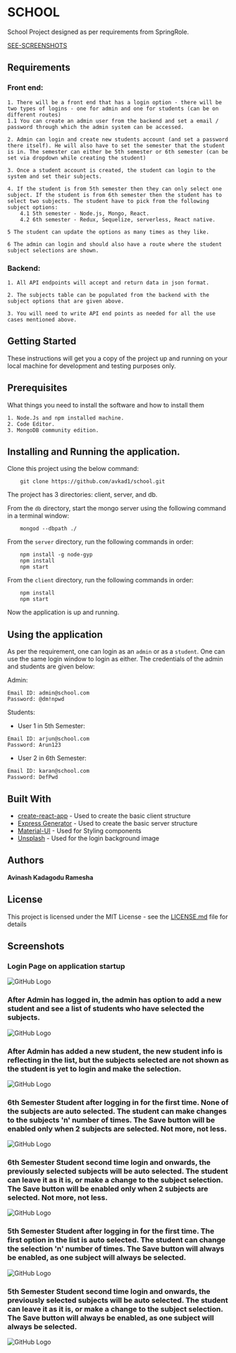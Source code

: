 # SCHOOL

School Project designed as per requirements from SpringRole.

[SEE-SCREENSHOTS](#SCREENSHOTS) 

## Requirements

### Front end:

```
1. There will be a front end that has a login option - there will be two types of logins - one for admin and one for students (can be on different routes)
1.1 You can create an admin user from the backend and set a email / password through which the admin system can be accessed.

2. Admin can login and create new students account (and set a password there itself). He will also have to set the semester that the student is in. The semester can either be 5th semester or 6th semester (can be set via dropdown while creating the student)

3. Once a student account is created, the student can login to the system and set their subjects.

4. If the student is from 5th semester then they can only select one subject. If the student is from 6th semester then the student has to select two subjects. The student have to pick from the following subject options:
    4.1 5th semester - Node.js, Mongo, React.
    4.2 6th semester - Redux, Sequelize, serverless, React native.

5 The student can update the options as many times as they like.

6 The admin can login and should also have a route where the student subject selections are shown.
```

### Backend:

```
1. All API endpoints will accept and return data in json format.

2. The subjects table can be populated from the backend with the subject options that are given above.

3. You will need to write API end points as needed for all the use cases mentioned above.
```

## Getting Started

These instructions will get you a copy of the project up and running on your local machine for development and testing purposes only.

## Prerequisites

What things you need to install the software and how to install them

```
1. Node.Js and npm installed machine.
2. Code Editor.
3. MongoDB community edition.
```

## Installing and Running the application.

Clone this project using the below command:
```
    git clone https://github.com/avkad1/school.git
```

The project has 3 directories: client, server, and db.

From the `db` directory, start the mongo server using the following command in a terminal window:

```
    mongod --dbpath ./
```

From the `server` directory, run the following commands in order:

```
    npm install -g node-gyp
    npm install
    npm start
```

From the `client` directory, run the following commands in order:

```
    npm install
    npm start
```

Now the application is up and running.

## Using the application

As per the requirement, one can login as an `admin` or as a `student`. One can use the same login window to login as either. The credentials of the admin and students are given below:

Admin:

```
Email ID: admin@school.com
Password: @dm!npwd
```

Students:

- User 1 in 5th Semester:

```
Email ID: arjun@school.com
Password: Arun123
```

- User 2 in 6th Semester:

```
Email ID: karan@school.com
Password: DefPwd
```

## Built With

- [create-react-app](https://github.com/facebook/create-react-app) - Used to create the basic client structure
- [Express Generator](https://expressjs.com/en/starter/generator.html) - Used to create the basic server structure
- [Material-UI](https://material-ui.com) - Used for Styling components
- [Unsplash](https://unsplash.com) - Used for the login background image

## Authors

**Avinash Kadagodu Ramesha**

## License

This project is licensed under the MIT License - see the [LICENSE.md](LICENSE.md) file for details

## Screenshots

### Login Page on application startup

![GitHub Logo](/screenshots/LoginPage.png)

### After Admin has logged in, the admin has option to add a new student and see a list of students who have selected the subjects.

![GitHub Logo](/screenshots/AfterAdminLogin.png)

### After Admin has added a new student, the new student info is reflecting in the list, but the subjects selected are not shown as the student is yet to login and make the selection.

![GitHub Logo](/screenshots/AfterAddingNewStudent.png)

### 6th Semester Student after logging in for the first time. None of the subjects are auto selected. The student can make changes to the subjects 'n' number of times. The Save button will be enabled only when 2 subjects are selected. Not more, not less.

![GitHub Logo](/screenshots/6thSemFirstTime.png)

### 6th Semester Student second time login and onwards, the previously selected subjects will be auto selected. The student can leave it as it is, or make a change to the subject selection. The Save button will be enabled only when 2 subjects are selected. Not more, not less.

![GitHub Logo](/screenshots/6thSemAlreadySelected.png)

### 5th Semester Student after logging in for the first time. The first option in the list is auto selected. The student can change the selection 'n' number of times. The Save button will always be enabled, as one subject will always be selected.

![GitHub Logo](/screenshots/5thSemFirstTime.png)

### 5th Semester Student second time login and onwards, the previously selected subjects will be auto selected. The student can leave it as it is, or make a change to the subject selection. The Save button will always be enabled, as one subject will always be selected.

![GitHub Logo](/screenshots/5thSemAlreadySelected.png)
